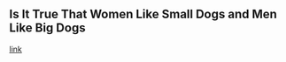 ## Is It True That Women Like Small Dogs and Men Like Big Dogs

[link](https://www.psychologytoday.com/intl/blog/canine-corner/202101/is-it-true-women-small-dogs-and-men-big-dogs)
